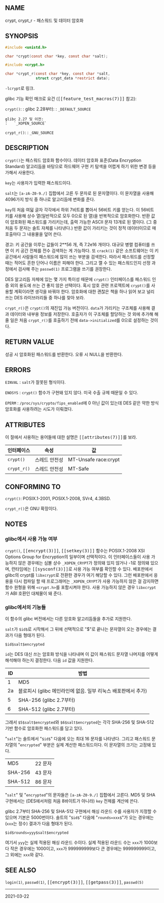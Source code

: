 ## NAME

crypt, crypt_r - 패스워드 및 데이터 암호화

## SYNOPSIS

```c
#include <unistd.h>

char *crypt(const char *key, const char *salt);

#include <crypt.h>

char *crypt_r(const char *key, const char *salt,
              struct crypt_data *restrict data);
```

`-lcrypt`로 링크.

glibc 기능 확인 매크로 요건 (<tt>[[feature_test_macros(7)]]</tt> 참고):

`crypt()`:
:   glibc 2.28부터:
    :   `_DEFAULT_SOURCE`

    glibc 2.27 및 이전:
    :   `_XOPEN_SOURCE`

`crypt_r()`:
:   `_GNU_SOURCE`

## DESCRIPTION

`crypt()`는 패스워드 암호화 함수이다. 데이터 암호화 표준(Data Encryption Standard) 알고리듬을 바탕으로 하드웨어 구현 키 탐색을 어렵게 하기 위한 변경 등을 가해서 사용한다.

`key`는 사용자가 입력한 패스워드이다.

`salt`는 `[a-zA-Z0-9./]` 집합에서 고른 두 문자로 된 문자열이다. 이 문자열을 사용해 4096가지 방식 중 하나로 알고리듬에 변화를 준다.

`key`의 처음 여덟 글자 각각에서 하위 7비트를 뽑아서 56비트 키를 얻는다. 이 56비트 키를 사용해 상수 열(일반적으로 모두 0으로 된 열)을 반복적으로 암호화한다. 반환 값이 암호화된 패스워드를 가리키는데, 출력 가능한 ASCII 문자 13개로 된 열이다. (그 중 처음 두 문자는 솔트 자체를 나타낸다.) 반환 값이 가리키는 것이 정적 데이터이므로 매 호출마다 그 내용물을 덮어 쓴다.

경고: 키 공간을 이루는 값들이 2\*\*56 개, 즉 7.2e16 개이다. 대규모 병렬 컴퓨터를 쓰면 이 키 공간 전체를 전수 검색하는 게 가능하다. 또 `crack(1)` 같은 소프트웨어는 이 키 공간에서 사람들이 패스워드에 많이 쓰는 부분을 검색한다. 따라서 패스워드를 선정할 때는 적어도 흔한 단어나 이름은 피해야 한다. 그리고 깰 수 있는 패스워드인지 선정 과정에서 검사해 주는 `passwd(1)` 프로그램을 쓰기를 권장한다.

DES 알고리듬 자체에 있는 몇 가지 특이성 때문에 `crypt()` 인터페이스를 패스워드 인증 외의 용도에 쓰는 건 좋지 않은 선택이다. 혹시 암호 관련 프로젝트에 `crypt()`를 사용할 계획이라면 생각을 바꿔야 한다. 암호화에 대한 괜찮은 책을 하나 읽어 보고 널리 쓰는 DES 라이브러리들 중 하나를 찾아 보라.

`crypt_r()`은 `crypt()`의 재진입 가능 버전이다. `data`가 가리키는 구조체를 사용해 결과 데이터와 내부용 정보를 저장한다. 호출자가 이 구조체를 할당하는 것 외에 추가해 해 줄 일은 처음 `crypt_r()`를 호출하기 전에 `data->initialized`를 0으로 설정하는 것이다.

## RETURN VALUE

성공 시 암호화된 패스워드를 반환한다. 오류 시 NULL을 반환한다.

## ERRORS

`EINVAL`
:   `salt`가 잘못된 형식이다.

`ENOSYS`
:   `crypt()` 함수가 구현돼 있지 않다. 미국 수출 규제 때문일 수 있다.

`EPERM`
:   `/proc/sys/crypto/fips_enabled`에 0 아닌 값이 있는데 DES 같은 약한 방식 암호화를 사용하려는 시도가 이뤄졌다.

## ATTRIBUTES

이 절에서 사용하는 용어들에 대한 설명은 <tt>[[attributes(7)]]</tt>를 보라.

| 인터페이스 | 속성 | 값 |
| --- | --- | --- |
| `crypt()` | 스레드 안전성 | MT-Unsafe race:crypt |
| `crypt_r()` | 스레드 안전성 | MT-Safe |

## CONFORMING TO

`crypt()`: POSIX.1-2001, POSIX.1-2008, SVr4, 4.3BSD.

`crypt_r()`은 GNU 확장이다.

## NOTES

### glibc에서 사용 가능 여부

`crypt()`, <tt>[[encrypt(3)]]</tt>, <tt>[[setkey(3)]]</tt> 함수는 POSIX.1-2008 XSI Options Group for Encryption의 일부이며 선택적이다. 이 인터페이스들이 사용 가능하지 않은 경우에는 심볼 상수 `_XOPEN_CRYPT`가 정의돼 있지 않거나 -1로 정의돼 있으며, 런타임에는 <tt>[[sysconf(3)]]</tt>로 사용 가능 여부를 확인할 수 있다. 배포판에서 glibc의 crypt를 `libxcrypt`로 전환한 경우가 여기 해당할 수 있다. 그런 배포판에서 응용을 다시 컴파일 할 때 프로그래머는 `_XOPEN_CRYPT`가 사용 가능하지 않은 걸 감지하면 함수 원형을 위해 `<crypt.h>`를 포함시켜야 한다. 사용 가능하지 않은 경우 `libxcrypt`가 ABI 호환인 대체물이 돼 준다.

### glibc에서의 기능들

이 함수의 glibc 버전에서는 다른 암호화 알고리듬들을 추가로 지원한다.

`salt`가 `$id$`로 시작해서 그 뒤에 선택적으로 "$"로 끝나는 문자열이 오는 경우에는 결과가 다음 형태가 된다.

```text
$id$salt$encrypted
```

`id`는 DES 대신 쓰는 암호화 방식을 나타내며 이 값이 패스워드 문자열 나머지를 어떻게 해석해야 하는지 결정한다. 다음 `id` 값을 지원한다.

| ID | 방법 |
| --- | --- |
| 1 | MD5 |
| 2a | 블로피시 (glibc 메인라인에 없음. 일부 리눅스 배포판에서 추가) |
| 5 | SHA-256 (glibc 2.7부터) |
| 6 | SHA-512 (glibc 2.7부터) |

그래서 `$5$salt$encrypted`와 `$6$salt$encrypted`는 각각 SHA-256 및 SHA-512 기반 함수로 암호화한 패스워드를 담고 있다.

"`salt`"는 솔트에서 "`$id$`" 다음에 오는 최대 16 문자를 나타낸다. 그리고 패스워드 문자열의 "`encrypted`" 부분은 실제 계산한 패스워드이다. 이 문자열의 크기는 고정돼 있다.

| | |
| --- | --- |
| MD5 | 22 문자 |
| SHA-256 | 43 문자 |
| SHA-512 | 86 문자 |

"`salt`" 및 "`encrypted`"의 문자들은 `[a-zA-Z0-9./]` 집합에서 고른다. MD5 및 SHA 구현에서는 (DES에서처럼 처음 8바이트가 아니라) `key` 전체를 계산에 쓴다.

glibc 2.7부터 SHA-256 및 SHA-512 구현에서 해싱 라운드 수를 사용자가 지정할 수 있으며 기본은 5000번이다. 솔트의 "`$id$`" 다음에 "`rounds=xxx$`"가 오는 경우에는 (`xxx`는 정수) 결과가 다음 형태가 된다.

```text
$id$rounds=yyy$salt$encrypted
```

여기서 `yyy`는 실제 적용된 해싱 라운드 수이다. 실제 적용된 라운드 수는 `xxx`가 1000보다 작은 경우에는 1000이고, `xxx`가 999999999보다 큰 경우에는 999999999이고, 그 외에는 `xxx`와 같다.

## SEE ALSO

`login(1)`, `passwd(1)`, <tt>[[encrypt(3)]]</tt>, <tt>[[getpass(3)]]</tt>, `passwd(5)`

----

2021-03-22
